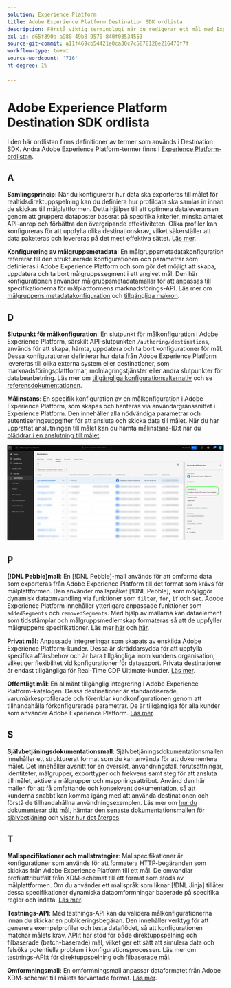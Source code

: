 ```yaml
---
solution: Experience Platform
title: Adobe Experience Platform Destination SDK ordlista
description: Förstå viktig terminologi när du redigerar ett mål med Experience Platform Destination SDK.
exl-id: d65f390a-a980-49b8-9570-840f03534553
source-git-commit: a11f469cb54421e0ca30c7c5878128e216470f7f
workflow-type: tm+mt
source-wordcount: '716'
ht-degree: 1%

---
```


# Adobe Experience Platform Destination SDK ordlista

I den här ordlistan finns definitioner av termer som används i Destination SDK. Andra Adobe Experience Platform-termer finns i [Experience Platform-ordlistan](/help/landing/glossary.md).

## A

**Samlingsprincip**: När du konfigurerar hur data ska exporteras till målet för realtidsdirektuppspelning kan du definiera hur profildata ska samlas in innan de skickas till målplattformen. Detta hjälper till att optimera dataleveransen genom att gruppera dataposter baserat på specifika kriterier, minska antalet API-anrop och förbättra den övergripande effektiviteten. Olika profiler kan konfigureras för att uppfylla olika destinationskrav, vilket säkerställer att data paketeras och levereras på det mest effektiva sättet. [Läs mer](/help/destinations/destination-sdk/functionality/destination-configuration/aggregation-policy.md).

**Konfigurering av målgruppsmetadata**: En målgruppsmetadatakonfiguration refererar till den strukturerade konfigurationen och parametrar som definieras i Adobe Experience Platform och som gör det möjligt att skapa, uppdatera och ta bort målgruppssegment i ett angivet mål. Den här konfigurationen använder målgruppsmetadatamallar för att anpassas till specifikationerna för målplattformens marknadsförings-API. Läs mer om [målgruppens metadatakonfiguration](/help/destinations/destination-sdk/functionality/audience-metadata-management.md) och [tillgängliga makron](/help/destinations/destination-sdk/functionality/audience-metadata-management.md#macros).

## D

**Slutpunkt för målkonfiguration**: En slutpunkt för målkonfiguration i Adobe Experience Platform, särskilt API-slutpunkten `/authoring/destinations`, används för att skapa, hämta, uppdatera och ta bort konfigurationer för mål. Dessa konfigurationer definierar hur data från Adobe Experience Platform levereras till olika externa system eller destinationer, som marknadsföringsplattformar, molnlagringstjänster eller andra slutpunkter för databearbetning. Läs mer om [tillgängliga konfigurationsalternativ](/help/destinations/destination-sdk/functionality/configuration-options.md#destination-configuration) och se [referensdokumentationen](/help/destinations/destination-sdk/authoring-api/destination-configuration/create-destination-configuration.md).

**Målinstans**: En specifik konfiguration av en målkonfiguration i Adobe Experience Platform, som skapas och hanteras via användargränssnittet i Experience Platform. Den innehåller alla nödvändiga parametrar och autentiseringsuppgifter för att ansluta och skicka data till målet. När du har upprättat anslutningen till målet kan du hämta målinstans-ID:t när du [bläddrar i en anslutning till målet](/help/destinations/ui/destination-details-page.md).

![Gränssnittsbild för att hämta målinstans-ID](/help/destinations/destination-sdk/assets/testing-api/get-destination-instance-id.png)

## P

**[!DNL Pebble]mall**: En [!DNL Pebble]-mall används för att omforma data som exporteras från Adobe Experience Platform till det format som krävs för målplattformen. Den använder mallspråket [!DNL Pebble], som möjliggör dynamisk dataomvandling via funktioner som `filter`, `for`, `if` och `set`. Adobe Experience Platform innehåller ytterligare anpassade funktioner som `addedSegments` och `removedSegments`. Med hjälp av mallarna kan dataelement som tidsstämplar och målgruppsmedlemskap formateras så att de uppfyller målgruppens specifikationer. Läs mer [här](/help/destinations/destination-sdk/functionality/destination-server/message-format.md) och [här](/help/destinations/destination-sdk/functionality/destination-server/templating-specs.md).

**Privat mål**: Anpassade integreringar som skapats av enskilda Adobe Experience Platform-kunder. Dessa är skräddarsydda för att uppfylla specifika affärsbehov och är bara tillgängliga inom kundens organisation, vilket ger flexibilitet vid konfigurationer för dataexport. Privata destinationer är endast tillgängliga för Real-Time CDP Ultimate-kunder. [Läs mer](/help/destinations/destination-sdk/overview.md#productized-custom-integrations).

**Offentligt mål**: En allmänt tillgänglig integrering i Adobe Experience Platform-katalogen. Dessa destinationer är standardiserade, varumärkesprofilerade och förenklar kundkonfigurationen genom att tillhandahålla förkonfigurerade parametrar. De är tillgängliga för alla kunder som använder Adobe Experience Platform. [Läs mer](/help/destinations/destination-sdk/overview.md#productized-custom-integrations).

## S

**Självbetjäningsdokumentationsmall**: Självbetjäningsdokumentationsmallen innehåller ett strukturerat format som du kan använda för att dokumentera målet. Det innehåller avsnitt för en översikt, användningsfall, förutsättningar, identiteter, målgrupper, exporttyper och frekvens samt steg för att ansluta till målet, aktivera målgrupper och mappningsattribut. Använd den här mallen för att få omfattande och konsekvent dokumentation, så att kunderna snabbt kan komma igång med att använda destinationen och förstå de tillhandahållna användningsexemplen. Läs mer om [hur du dokumenterar ditt mål](/help/destinations/destination-sdk/docs-framework/documentation-instructions.md), [hämtar den senaste dokumentationsmallen för självbetjäning](/help/destinations/destination-sdk/assets/docs-framework/yourdestination-template.zip) och [visar hur det återges](/help/destinations/destination-sdk/docs-framework/self-service-template.md).

## T

**Mallspecifikationer och mallstrategier**: Mallspecifikationer är konfigurationer som används för att formatera HTTP-begäranden som skickas från Adobe Experience Platform till ett mål. De omvandlar profilattributfält från XDM-schemat till ett format som stöds av målplattformen. Om du använder ett mallspråk som liknar [!DNL Jinja] tillåter dessa specifikationer dynamiska dataomformningar baserade på specifika regler och indata. [Läs mer](/help/destinations/destination-sdk/functionality/destination-server/templating-specs.md).

**Testnings-API**: Med testnings-API kan du validera målkonfigurationerna innan du skickar en publiceringsbegäran. Den innehåller verktyg för att generera exempelprofiler och testa dataflödet, så att konfigurationen matchar målets krav. API:t har stöd för både direktuppspelning och filbaserade (batch-baserade) mål, vilket ger ett sätt att simulera data och felsöka potentiella problem i konfigurationsprocessen. Läs mer om testnings-API:t för [direktuppspelning](/help/destinations/destination-sdk/testing-api/streaming-destinations/streaming-destination-testing-overview.md) och [filbaserade mål](/help/destinations/destination-sdk/testing-api/batch-destinations/file-based-destination-testing-overview.md).

**Omformningsmall**: En omformningsmall anpassar dataformatet från Adobe XDM-schemat till målets förväntade format. [Läs mer](/help/destinations/destination-sdk/functionality/destination-server/message-format.md).
